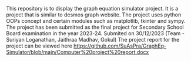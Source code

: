 This repository is to display the graph equation simulator project. It is a project that is similar to desmos graph website. 
The project uses python OOPs concept and certain modules such as matplotlib, tkinter and sympy.
The project has been submitted as the final project for Secondary School Board examination in the year 2023-24.
Submited on 30/12/2023 (Team - Suriyan Loganathan, Jaithraa Madhav, Gokul)
The project report for the project can be viewed here https://github.com/SuAsPra/GraphEq-Simulator/blob/main/Computer%20project%20report.docx
